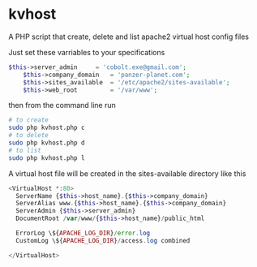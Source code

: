 kvhost
======

A PHP script that create, delete and list apache2 virtual host config files

Just set these varriables to your specifications

```php
$this->server_admin     = 'cobolt.exe@gmail.com';
    $this->company_domain   = 'panzer-planet.com';
    $this->sites_available  = '/etc/apache2/sites-available';
    $this->web_root         = '/var/www';
```

then from the command line run

```bash
# to create
sudo php kvhost.php c 
# to delete
sudo php kvhost.php d 
# to list
sudo php kvhost.php l 

```

A virtual host file will be created in the sites-available directory like this

```php
<VirtualHost *:80>
  ServerName {$this->host_name}.{$this->company_domain}
  ServerAlias www.{$this->host_name}.{$this->company_domain}
  ServerAdmin {$this->server_admin}
  DocumentRoot /var/www/{$this->host_name}/public_html

  ErrorLog \${APACHE_LOG_DIR}/error.log
  CustomLog \${APACHE_LOG_DIR}/access.log combined

</VirtualHost>
```
